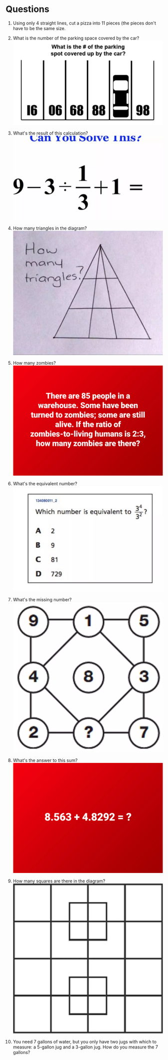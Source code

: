 # Questions

1. Using only 4 straight lines, cut a pizza into 11 pieces (the pieces don't
   have to be the same size.

2. What is the number of the parking space covered by the car?
   ![Car Puzzle](https://raw.githubusercontent.com/tlocke/quiz/master/2020-05-19/parking-spot.jpg)

3. What's the result of this calculation?
   ![Equation](https://raw.githubusercontent.com/tlocke/quiz/master/2020-05-19/equation.jpg)

4. How many triangles in the diagram?
   ![How Many Triangles?](https://raw.githubusercontent.com/tlocke/quiz/master/2020-05-19/triangles.jpg)

5. How many zombies?
   ![How Many Zombies?](https://raw.githubusercontent.com/tlocke/quiz/master/2020-05-19/zombies.jpg)

6. What's the equivalent number?
   ![Equivalent Number](https://raw.githubusercontent.com/tlocke/quiz/master/2020-05-19/equivalent-number.jpg)

7. What's the missing number?
   ![Missing Number](https://raw.githubusercontent.com/tlocke/quiz/master/2020-05-19/missing-number.jpg)

8. What's the answer to this sum?
   ![Deciaml Addition](https://raw.githubusercontent.com/tlocke/quiz/master/2020-05-19/decimal-addition.jpg)

9. How many squares are there in the diagram?
   ![Squares](https://raw.githubusercontent.com/tlocke/quiz/master/2020-05-19/squares.jpg)

10. You need 7 gallons of water, but you only have two jugs with which to
    measure: a 5-gallon jug and a 3-gallon jug. How do you measure the 7
    gallons?
